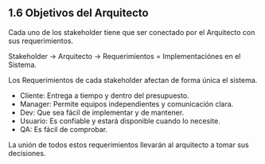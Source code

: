 ## 1.6 Objetivos del Arquitecto

Cada uno de los stakeholder tiene que ser conectado por el Arquitecto
con sus requerimientos.

Stakeholder -\> Arquitecto -\> Requerimientos = Implementaciónes en el
Sistema.

Los Requerimientos de cada stakeholder afectan de forma única el
sistema.

-   Cliente: Entrega a tiempo y dentro del presupuesto.
-   Manager: Permite equipos independientes y comunicación clara.
-   Dev: Que sea fácil de implementar y de mantener.
-   Usuario: Es confiable y estará disponible cuando lo necesite.
-   QA: Es fácil de comprobar.

La unión de todos estos requerimientos llevarán al arquitecto a tomar
sus decisiones.

